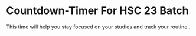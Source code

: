 # Countdown-Timer For HSC 23 Batch
This time will help you stay focused on your studies and track your routine .
